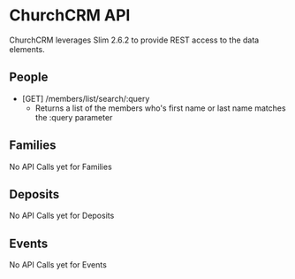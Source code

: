 # ChurchCRM API
ChurchCRM leverages Slim 2.6.2 to provide REST access to the data elements.

## People
* [GET] /members/list/search/:query
  * Returns a list of the members who's first name or last name matches the :query parameter

## Families
No API Calls yet for Families

## Deposits
No API Calls yet for Deposits

## Events
No API Calls yet for Events

## 